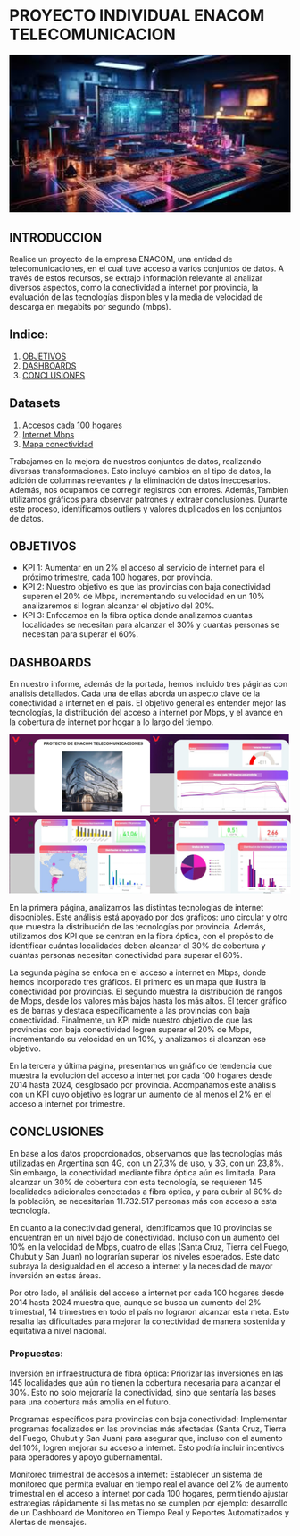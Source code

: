 # PROYECTO INDIVIDUAL ENACOM TELECOMUNICACION

 <img src="assets/imeges.jpeg" alt="Descripción de la imagen" width="800" />

## INTRODUCCION
 
Realice un proyecto de la empresa ENACOM, una entidad de telecomunicaciones, en el cual tuve acceso a varios conjuntos de datos. A través de estos recursos, se extrajo información relevante al analizar diversos aspectos, como la conectividad a internet por provincia, la evaluación de las tecnologías disponibles y la media de velocidad de descarga en megabits por segundo (mbps).

## Indice:

1. [OBJETIVOS](#OBJETIVOS)
2. [DASHBOARDS](#DASHBOARDS)
3. [CONCLUSIONES](##CONCLUSIONES)

## Datasets

1. [Accesos cada 100 hogares](Datasets/df_accesos_100_hogares.csv)
2. [Internet Mbps](Datasets/df_internet_Mbps.csv)
3. [Mapa conectividad](Datasets/df_mapa_conectividad.csv)

Trabajamos en la mejora de nuestros conjuntos de datos, realizando diversas transformaciones. Esto incluyó cambios en el tipo de datos, la adición de columnas relevantes y la eliminación de datos ineccesarios. Además, nos ocupamos de corregir registros con errores. Además,Tambien utilizamos gráficos para observar patrones y extraer conclusiones. Durante este proceso, identificamos outliers y valores duplicados en los conjuntos de datos.

## OBJETIVOS
- KPI 1: Aumentar en un 2% el acceso al servicio de internet para el próximo trimestre, cada 100 hogares, por provincia.
- KPI 2: Nuestro objetivo es que las provincias con baja conectividad superen el 20% de Mbps, incrementando su velocidad en un 10% analizaremos si logran alcanzar el objetivo del 20%.
- KPI 3: Enfocamos en la fibra optica donde analizamos cuantas localidades se necesitan para alcanzar el 30% y cuantas personas se necesitan para superar el 60%.

## DASHBOARDS

En nuestro informe, además de la portada, hemos incluido tres páginas con análisis detallados. Cada una de ellas aborda un aspecto clave de la conectividad a internet en el país. El objetivo general es entender mejor las tecnologías, la distribución del acceso a internet por Mbps, y el avance en la cobertura de internet por hogar a lo largo del tiempo.

 <img src="assets/dashboard.jpg" alt="Descripción de la imagen" width="800" />

En la primera página, analizamos las distintas tecnologías de internet disponibles. Este análisis está apoyado por dos gráficos: uno circular y otro que muestra la distribución de las tecnologías por provincia. Además, utilizamos dos KPI que se centran en la fibra óptica, con el propósito de identificar cuántas localidades deben alcanzar el 30% de cobertura y cuántas personas necesitan conectividad para superar el 60%.

La segunda página se enfoca en el acceso a internet en Mbps, donde hemos incorporado tres gráficos. El primero es un mapa que ilustra la conectividad por provincias. El segundo muestra la distribución de rangos de Mbps, desde los valores más bajos hasta los más altos. El tercer gráfico es de barras y destaca específicamente a las provincias con baja conectividad. Finalmente, un KPI mide nuestro objetivo de que las provincias con baja conectividad logren superar el 20% de Mbps, incrementando su velocidad en un 10%, y analizamos si alcanzan ese objetivo.

En la tercera y última página, presentamos un gráfico de tendencia que muestra la evolución del acceso a internet por cada 100 hogares desde 2014 hasta 2024, desglosado por provincia. Acompañamos este análisis con un KPI cuyo objetivo es lograr un aumento de al menos el 2% en el acceso a internet por trimestre.

## CONCLUSIONES

En base a los datos proporcionados, observamos que las tecnologías más utilizadas en Argentina son 4G, con un 27,3% de uso, y 3G, con un 23,8%. Sin embargo, la conectividad mediante fibra óptica aún es limitada. Para alcanzar un 30% de cobertura con esta tecnología, se requieren 145 localidades adicionales conectadas a fibra óptica, y para cubrir al 60% de la población, se necesitarían 11.732.517 personas más con acceso a esta tecnología.

En cuanto a la conectividad general, identificamos que 10 provincias se encuentran en un nivel bajo de conectividad. Incluso con un aumento del 10% en la velocidad de Mbps, cuatro de ellas (Santa Cruz, Tierra del Fuego, Chubut y San Juan) no lograrían superar los niveles esperados. Este dato subraya la desigualdad en el acceso a internet y la necesidad de mayor inversión en estas áreas.

Por otro lado, el análisis del acceso a internet por cada 100 hogares desde 2014 hasta 2024 muestra que, aunque se busca un aumento del 2% trimestral, 14 trimestres en todo el país no lograron alcanzar esta meta. Esto resalta las dificultades para mejorar la conectividad de manera sostenida y equitativa a nivel nacional.

### Propuestas:
Inversión en infraestructura de fibra óptica: Priorizar las inversiones en las 145 localidades que aún no tienen la cobertura necesaria para alcanzar el 30%. Esto no solo mejoraría la conectividad, sino que sentaría las bases para una cobertura más amplia en el futuro.

Programas específicos para provincias con baja conectividad: Implementar programas focalizados en las provincias más afectadas (Santa Cruz, Tierra del Fuego, Chubut y San Juan) para asegurar que, incluso con el aumento del 10%, logren mejorar su acceso a internet. Esto podría incluir incentivos para operadores y apoyo gubernamental.

Monitoreo trimestral de accesos a internet: Establecer un sistema de monitoreo que permita evaluar en tiempo real el avance del 2% de aumento trimestral en el acceso a internet por cada 100 hogares, permitiendo ajustar estrategias rápidamente si las metas no se cumplen por ejemplo: desarrollo de un Dashboard de Monitoreo en Tiempo Real y Reportes Automatizados y Alertas de mensajes.
